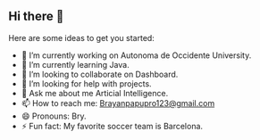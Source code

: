 ## Hi there 👋



Here are some ideas to get you started:

- 🔭 I’m currently working on Autonoma de Occidente University.
- 🌱 I’m currently learning Java.
- 👯 I’m looking to collaborate on Dashboard.
- 🤔 I’m looking for help with projects.
- 💬 Ask me about me Articial Intelligence.
- 📫 How to reach me: Brayanpapupro123@gmail.com
- 😄 Pronouns: Bry.
- ⚡ Fun fact: My favorite soccer team is Barcelona.
